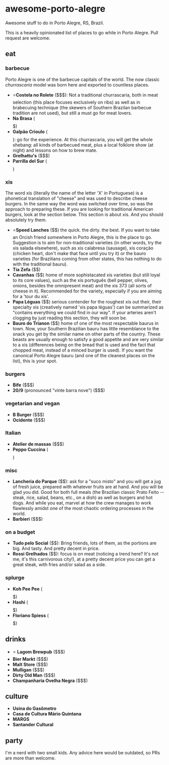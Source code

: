# awesome-porto-alegre
Awesome stuff to do in Porto Alegre, RS, Brazil.

This is a heavily opinionated list of places to go while in Porto Alegre. Pull request are welcome.

## eat

### barbecue

Porto Alegre is one of the barbecue capitals of the world. The now classic *churrascaria* model was born here and exported to countless places.

* :star:**Costela no Rolete** ($$$): Not a traditional churrascaria, both in meat selection (this place focuses exclusively on ribs) as well as in brabecuing technique (the skewers of Southern Brazilan barbecue tradition are not used), but still a must go for meat lovers.
* **Na Brasa** ($$$$$)
* **Galpão Crioulo** ($$$$): go for the experience. At this churrascaria, you will get the whole shebang: all kinds of barbecued meat, plus a local folklore show (at night) and lessons on how to brew mate.
* **Grelhattu's** ($$$)
* **Parrilla del Sur** ($$$$)

### xis

The word xis (literally the name of the letter 'X' in Portuguese) is a phonetical translation of "cheese" and was used to describe cheese burgers. In the same way the word was switched over time, so was the approach to preparing these. If you are looking for traditional American burgers, look at the section below. This section is about xis. And you should absolutely try them.

* :star:**Speed Lanches** ($$) the quick. the dirty. the best. If you want to take an Orcish friend somewhere in Porto Alegre, this is the place to go. Suggestion is to aim for non-traditional varieties (in other words, try the xis salada elsewhere), such as xis calabresa (sausage), xis coração (chicken heart, don't make that face until you try it) or the bauro varieties (for Brazilians coming from other states, this has nothing to do with the traditional bauru).
* **Tia Zefa** ($$)
* **Cavanhas** ($$) home of more sophistacated xis varieties (but still loyal to its core values), such as the xis português (bell pepper, olives, onions, besides the omnipresent meat) and the xis 373 (all sorts of cheese in it). Recommended for the variety, especially if you are aiming for a 'tour du xis'.
* **Papa Léguas** ($$) serious contender for the roughest xis out their, their specialty xis (creatively named 'xis papa léguas') can be summarized as "contains everything we could find in our way". If your arteries aren't clogging by just reading this section, they will soon be.
* **Bauro do Trianon** ($$) home of one of the most respectable baurus in town. Now, your Southern Brazilian bauru has little resemblance to the snack you get by the similar name on other parts of the country. These beasts are usually enough to satisfy a good appetite and are very similar to a xis (differences being on the bread that is used and the fact that chopped meat, instead of a minced burger is used). If you want the canonical Porto Alegre bauru (and one of the cleanest places on the list), this is your spot.

### burgers

* **Bife** ($$$)
* **20/9** (pronounced "vinte barra nove") ($$$)

### vegetarian and vegan
* **B Burger** ($$$)
* **Ocidente** ($$$)

### Italian

* **Atelier de massas** ($$$)
* **Peppo Cuccina** ($$$$)

### misc

* **Lancheria do Parque** ($$): ask for a "suco misto" and you will get a jug of fresh juice, prepared with whatever fruits are at hand. And you will be glad you did. Good for both full meals (the Brazilian classic Prato Feito -- steak, rice, salad, beans, etc., on a dish) as well as burgers and hot dogs. And while you eat, marvel at how the crew manages to work flawlessly amidst one of the most chaotic ordering processes in the world.
* **Barbieri** ($$$)

### on a budget

* **Tudo pelo Social** ($$): Bring friends, lots of them, as the portions are big. And tasty. And pretty decent in price.
* **Rossi Grelhados** ($$): focus is on meat (noticing a trend here? It's not me, it's this carnivorous city!), at a pretty decent price you can get a great steak, with fries and/or salad as a side.

### splurge
* **Koh Pee Pee** ($$$$$)
* **Hashi** ($$$$$)
* **Floriano Spiess** ($$$$$)

## drinks

* :star: **Lagom Brewpub** ($$$)
* **Bier Markt** ($$$)
* **Malt Store** ($$$)
* **Mulligan** ($$$)
* **Dirty Old Man** ($$$)
* **Champanharia Ovelha Negra** ($$$)

## culture

* **Usina do Gasômetro**
* **Casa de Cultura Mário Quintana**
* **MARGS**
* **Santander Cultural**

## party

I'm a nerd with two small kids. Any advice here would be outdated, so PRs are more than welcome.
